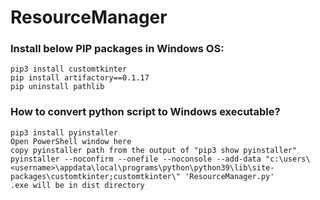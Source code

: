 # ResourceManager

### Install below PIP packages in Windows OS:
    pip3 install customtkinter
    pip install artifactory==0.1.17
    pip uninstall pathlib

### How to convert python script to Windows executable?
    pip3 install pyinstaller
    Open PowerShell window here
    copy pyinstaller path from the output of "pip3 show pyinstaller"
    pyinstaller --noconfirm --onefile --noconsole --add-data "c:\users\<username>\appdata\local\programs\python\python39\lib\site-packages\customtkinter;customtkinter\" 'ResourceManager.py'
    .exe will be in dist directory
